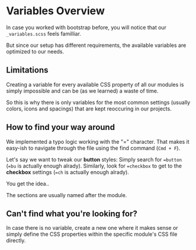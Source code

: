 # Variables Overview

In case you worked with bootstrap before, you will notice that our `_variables.scss` feels familliar.

But since our setup has different requirements, the available variables are optimized to our needs.

## Limitations

Creating a variable for every available CSS property of all our modules is simply impossible and can be (as we learned) a waste of time.

So this is why there is only variables for the most common settings (usually colors, icons and spacings) that are kept reoccuring in our projects.

## How to find your way around

We implemented a typo logic working with the "=" character. That makes it easy-ish to navigate through the file using the find command (`Cmd + F`).

Let's say we want to tweak our <strong>button</strong> styles: Simply search for `=button` (`=bu` is actually enough alrady).
Similarly, look for `=checkbox` to get to the <strong>checkbox</strong> settings (`=ch` is actually enough alrady).

You get the idea..

The sections are usually named after the module.

## Can't find what you're looking for?

In case there is no variable, create a new one where it makes sense or simply define the CSS properties within the specific module's CSS file directly.
